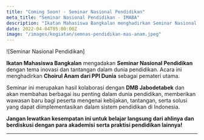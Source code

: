 ```yaml
---
title: "Coming Soon! - Seminar Nasional Pendidikan"
meta_title: "Seminar Nasional Pendidikan - IMABA"
description: "Ikatan Mahasiswa Bangkalan menghadirkan Seminar Nasional Pendidikan dengan pemateri Choirul Anam dari PPI Dunia."
date: 2022-04-04T05:00:00Z
image: "/images/kegiatan/semnas-pendidikan-mas-anam.jpeg"
---
```


![Seminar Nasional Pendidikan]

**Ikatan Mahasiswa Bangkalan** mengadakan **Seminar Nasional Pendidikan** dengan tema inovasi dan tantangan dalam dunia pendidikan. Acara ini menghadirkan **Choirul Anam dari PPI Dunia** sebagai pemateri utama. 

Seminar ini merupakan hasil kolaborasi dengan **DMB Jabodetabek** dan akan membahas berbagai isu penting dalam dunia pendidikan, memberikan wawasan baru bagi peserta mengenai kebijakan, tantangan, serta solusi yang dapat diimplementasikan dalam sistem pendidikan di Indonesia. 

**Jangan lewatkan kesempatan ini untuk belajar langsung dari ahlinya dan berdiskusi dengan para akademisi serta praktisi pendidikan lainnya!**

---